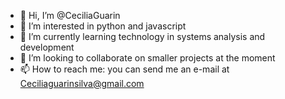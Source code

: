 - 👋 Hi, I’m @CeciliaGuarin
- 👀 I’m interested in python and javascript
- 🌱 I’m currently learning technology in systems analysis and development
- 💞️ I’m looking to collaborate on smaller projects at the moment
- 📫 How to reach me: you can send me an e-mail at Ceciliaguarinsilva@gmail.com 

<!---
CeciliaGuarin/CeciliaGuarin is a ✨ special ✨ repository because its `README.md` (this file) appears on your GitHub profile.
You can click the Preview link to take a look at your changes.
--->
